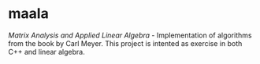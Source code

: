 # maala
*Matrix Analysis and Applied Linear Algebra* - Implementation of algorithms from the book by Carl Meyer. This project is intented as exercise in both C++ and linear algebra.
